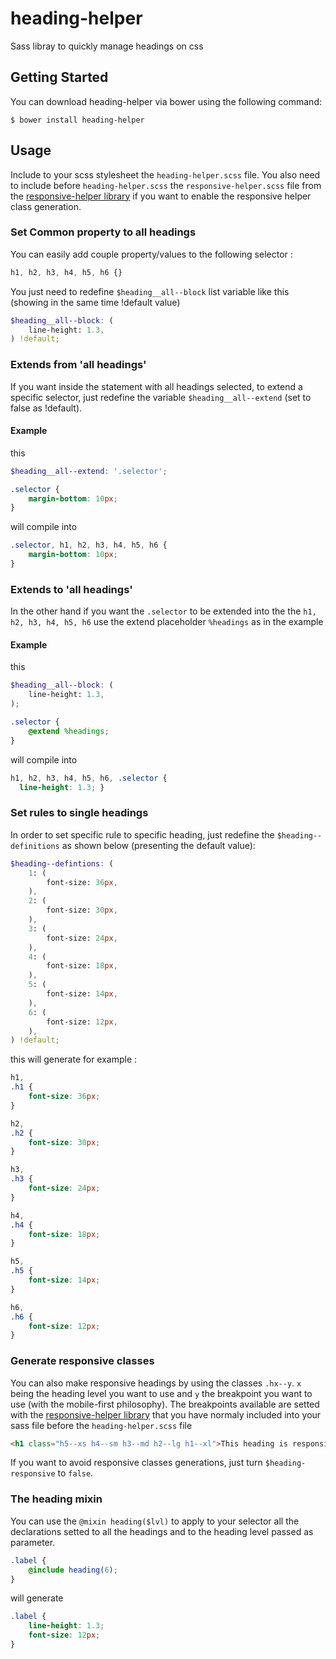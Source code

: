 # heading-helper
Sass libray to quickly manage headings on css

## Getting Started
You can download heading-helper via bower using the following command:
```shell
$ bower install heading-helper
```


## Usage
Include to your scss stylesheet the `heading-helper.scss` file. You also need to include before `heading-helper.scss` the `responsive-helper.scss` file from the [responsive-helper library](https://github.com/LoicGoyet/responsive-helper) if you want to enable the responsive helper class generation.

### Set Common property to all headings
You can easily add couple property/values to the following selector :

```scss
h1, h2, h3, h4, h5, h6 {}
```

You just need to redefine `$heading__all--block` list variable like this (showing in the same time !default value)

```scss
$heading__all--block: (
    line-height: 1.3,
) !default;
```

### Extends from 'all headings'
If you want inside the statement with all headings selected, to extend a specific selector, just redefine the variable `$heading__all--extend` (set to false as !default).

#### Example
this
```scss
$heading__all--extend: '.selector';

.selector {
    margin-bottom: 10px;
}
```
will compile into
```css
.selector, h1, h2, h3, h4, h5, h6 {
    margin-bottom: 10px;
}
```

### Extends to 'all headings'
In the other hand if you want the `.selector` to be extended into the the `h1, h2, h3, h4, h5, h6` use the extend placeholder `%headings` as in the example

#### Example
this
```scss
$heading__all--block: (
    line-height: 1.3,
);

.selector {
    @extend %headings;
}
```
will compile into
```css
h1, h2, h3, h4, h5, h6, .selector {
  line-height: 1.3; }
```

### Set rules to single headings
In order to set specific rule to specific heading, just redefine the `$heading--definitions` as shown below (presenting the default value):
```scss
$heading--defintions: (
    1: (
        font-size: 36px,
    ),
    2: (
        font-size: 30px,
    ),
    3: (
        font-size: 24px,
    ),
    4: (
        font-size: 18px,
    ),
    5: (
        font-size: 14px,
    ),
    6: (
        font-size: 12px,
    ),
) !default;
```

this will generate for example :
```css
h1,
.h1 {
    font-size: 36px;
}

h2,
.h2 {
    font-size: 30px;
}

h3,
.h3 {
    font-size: 24px;
}

h4,
.h4 {
    font-size: 18px;
}

h5,
.h5 {
    font-size: 14px;
}

h6,
.h6 {
    font-size: 12px;
}
```


### Generate responsive classes
You can also make responsive headings by using the classes `.hx--y`. `x` being the heading level you want to use and `y` the breakpoint you want to use (with the mobile-first philosophy). The breakpoints available are setted with the [responsive-helper library](https://github.com/LoicGoyet/responsive-helper) that you have normaly included into your sass file before the `heading-helper.scss` file

```html
<h1 class="h5--xs h4--sm h3--md h2--lg h1--xl">This heading is responsive</h1>
```

If you want to avoid responsive classes generations, just turn `$heading-responsive` to `false`.


### The heading mixin
You can use the `@mixin heading($lvl)` to apply to your selector all the declarations setted to all the headings and to the heading level passed as parameter.

```scss
.label {
    @include heading(6);
}
```

will generate

```css
.label {
    line-height: 1.3;
    font-size: 12px;
}
```
